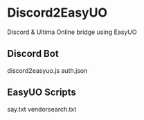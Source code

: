 # Discord2EasyUO 
Discord & Ultima Online bridge using EasyUO

## Discord Bot
discord2easyuo.js
auth.json

## EasyUO Scripts
say.txt
vendorsearch.txt
